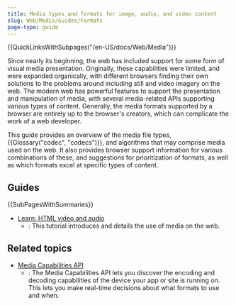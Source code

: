 ```yaml
---
title: Media types and formats for image, audio, and video content
slug: Web/Media/Guides/Formats
page-type: guide
---
```


{{QuickLinksWithSubpages("/en-US/docs/Web/Media")}}

Since nearly its beginning, the web has included support for some form of visual media presentation. Originally, these capabilities were limited, and were expanded organically, with different browsers finding their own solutions to the problems around including still and video imagery on the web. The modern web has powerful features to support the presentation and manipulation of media, with several media-related APIs supporting various types of content. Generally, the media formats supported by a browser are entirely up to the browser's creators, which can complicate the work of a web developer.

This guide provides an overview of the media file types, {{Glossary("codec", "codecs")}}, and algorithms that may comprise media used on the web. It also provides browser support information for various combinations of these, and suggestions for prioritization of formats, as well as which formats excel at specific types of content.

## Guides

{{SubPagesWithSummaries}}

- [Learn: HTML video and audio](/en-US/docs/Learn_web_development/Core/Structuring_content/HTML_video_and_audio)
  - : This tutorial introduces and details the use of media on the web.

## Related topics

- [Media Capabilities API](/en-US/docs/Web/API/Media_Capabilities_API)
  - : The Media Capabilities API lets you discover the encoding and decoding capabilities of the device your app or site is running on. This lets you make real-time decisions about what formats to use and when.
